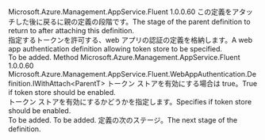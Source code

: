 <Type Name="IWithTokenStore&lt;ParentT&gt;" FullName="Microsoft.Azure.Management.AppService.Fluent.WebAppAuthentication.Definition.IWithTokenStore&lt;ParentT&gt;">
  <TypeSignature Language="C#" Value="public interface IWithTokenStore&lt;ParentT&gt;" />
  <TypeSignature Language="ILAsm" Value=".class public interface auto ansi abstract IWithTokenStore`1&lt;ParentT&gt;" />
  <TypeSignature Language="DocId" Value="T:Microsoft.Azure.Management.AppService.Fluent.WebAppAuthentication.Definition.IWithTokenStore`1" />
  <TypeSignature Language="VB.NET" Value="Public Interface IWithTokenStore(Of ParentT)" />
  <TypeSignature Language="F#" Value="type IWithTokenStore&lt;'ParentT&gt; = interface" />
  <AssemblyInfo>
    <AssemblyName>Microsoft.Azure.Management.AppService.Fluent</AssemblyName>
    <AssemblyVersion>1.0.0.60</AssemblyVersion>
  </AssemblyInfo>
  <TypeParameters>
    <TypeParameter Name="ParentT" />
  </TypeParameters>
  <Interfaces />
  <Docs>
    <typeparam name="ParentT"><span data-ttu-id="46a2c-101">この定義をアタッチした後に戻るに親の定義の段階です。</span><span class="sxs-lookup"><span data-stu-id="46a2c-101">The stage of the parent definition to return to after attaching this definition.</span></span></typeparam>
    <summary>
            <span data-ttu-id="46a2c-102">指定するトークンを許可する、web アプリの認証の定義を格納します。</span><span class="sxs-lookup"><span data-stu-id="46a2c-102">A web app authentication definition allowing token store to be specified.</span></span>
            </summary>
    <remarks>To be added.</remarks>
  </Docs>
  <Members>
    <Member MemberName="WithTokenStore">
      <MemberSignature Language="C#" Value="public Microsoft.Azure.Management.AppService.Fluent.WebAppAuthentication.Definition.IWithAttach&lt;ParentT&gt; WithTokenStore (bool enabled);" />
      <MemberSignature Language="ILAsm" Value=".method public hidebysig newslot virtual instance class Microsoft.Azure.Management.AppService.Fluent.WebAppAuthentication.Definition.IWithAttach`1&lt;!ParentT&gt; WithTokenStore(bool enabled) cil managed" />
      <MemberSignature Language="DocId" Value="M:Microsoft.Azure.Management.AppService.Fluent.WebAppAuthentication.Definition.IWithTokenStore`1.WithTokenStore(System.Boolean)" />
      <MemberSignature Language="VB.NET" Value="Public Function WithTokenStore (enabled As Boolean) As IWithAttach(Of ParentT)" />
      <MemberSignature Language="F#" Value="abstract member WithTokenStore : bool -&gt; Microsoft.Azure.Management.AppService.Fluent.WebAppAuthentication.Definition.IWithAttach&lt;'ParentT&gt;" Usage="iWithTokenStore.WithTokenStore enabled" />
      <MemberType>Method</MemberType>
      <AssemblyInfo>
        <AssemblyName>Microsoft.Azure.Management.AppService.Fluent</AssemblyName>
        <AssemblyVersion>1.0.0.60</AssemblyVersion>
      </AssemblyInfo>
      <ReturnValue>
        <ReturnType>Microsoft.Azure.Management.AppService.Fluent.WebAppAuthentication.Definition.IWithAttach&lt;ParentT&gt;</ReturnType>
      </ReturnValue>
      <Parameters>
        <Parameter Name="enabled" Type="System.Boolean" />
      </Parameters>
      <Docs>
        <param name="enabled"><span data-ttu-id="46a2c-103">トークン ストアを有効にする場合は true。</span><span class="sxs-lookup"><span data-stu-id="46a2c-103">True if token store should be enabled.</span></span></param>
        <summary>
            <span data-ttu-id="46a2c-104">トークン ストアを有効にするかどうかを指定します。</span><span class="sxs-lookup"><span data-stu-id="46a2c-104">Specifies if token store should be enabled.</span></span>
            </summary>
        <returns>To be added.</returns>
        <remarks>To be added.</remarks>
        <return><span data-ttu-id="46a2c-105">定義の次のステージ。</span><span class="sxs-lookup"><span data-stu-id="46a2c-105">The next stage of the definition.</span></span></return>
      </Docs>
    </Member>
  </Members>
</Type>